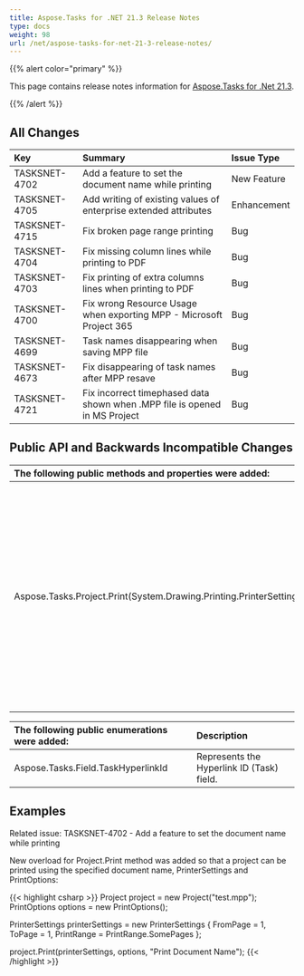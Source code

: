 ```yaml
---
title: Aspose.Tasks for .NET 21.3 Release Notes
type: docs
weight: 98
url: /net/aspose-tasks-for-net-21-3-release-notes/
---
```


{{% alert color="primary" %}} 

This page contains release notes information for [Aspose.Tasks for .Net 21.3](https://downloads.aspose.com/tasks/net/new-releases/-aspose.tasks-for-.net-21.3/).

{{% /alert %}}
## **All Changes**
|**Key**|**Summary**|**Issue Type**|
| :- | :- | :- |
| TASKSNET-4702 | Add a feature to set the document name while printing | New Feature |
| TASKSNET-4705 | Add writing of existing values of enterprise extended attributes | Enhancement |
| TASKSNET-4715 | Fix broken page range printing | Bug |
| TASKSNET-4704 | Fix missing column lines while printing to PDF | Bug |
| TASKSNET-4703 | Fix printing of extra columns lines when printing to PDF | Bug |
| TASKSNET-4700 | Fix wrong Resource Usage when exporting MPP - Microsoft Project 365 | Bug |
| TASKSNET-4699 | Task names disappearing when saving MPP file | Bug |
| TASKSNET-4673 | Fix disappearing of task names after MPP resave | Bug |
| TASKSNET-4721 | Fix incorrect timephased data shown when .MPP file is opened in MS Project | Bug |

## **Public API and Backwards Incompatible Changes**
|**The following public methods and properties were added:**|**Description**|
| :- | :- |
| Aspose.Tasks.Project.Print(System.Drawing.Printing.PrinterSettings,Aspose.Tasks.Saving.PrintOptions,System.String) | Prints project according to the specified printer settings, custom save options and the specified document name using the standard (no User Interface) print controller. |

|**The following public enumerations were added:**|**Description**|
| :- | :- |
| Aspose.Tasks.Field.TaskHyperlinkId | Represents the Hyperlink ID (Task) field. |


## **Examples**

Related issue: TASKSNET-4702 - Add a feature to set the document name while printing

New overload for Project.Print method was added so that a project can be printed using the specified document name, PrinterSettings and PrintOptions:

{{< highlight csharp >}}
Project project = new Project("test.mpp");
PrintOptions options = new PrintOptions();

PrinterSettings printerSettings = new PrinterSettings
{
    FromPage = 1,
    ToPage = 1,
    PrintRange = PrintRange.SomePages
};

project.Print(printerSettings, options, "Print Document Name");
{{< /highlight >}}
